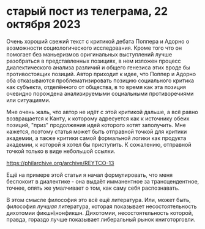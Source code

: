 # старый пост из телеграма, 22 октября 2023

Очень хороший свежий текст с критикой дебата Поппера и Адорно о возможности социологического исследования.
 Кроме того что он помогает без маньеризмов оригинальных выступлений лучше разобраться в представленных позициях,
 в нем изложен процесс диалектического анализа различий и общего генезиса этих вроде бы противостоящих позиций.
 Автор приходит к идее, что Поппер и Адорно оба отказываются проблематизировать позицию социального критика
 как субъекта, отделённого от общества, в то время как эта позиция очевидно порождена анализируемыми социальными противоречиями или ситуациями. 

Мне очень жаль, что автор не идёт с этой критикой дальше, а всё равно возвращается к Канту,
 к которому адресуется как к источнику обеих позиций, "приз" продолжения идей которого хотят заполучить. 
Мне кажется, поэтому статья может быть отправной точкой для критики академии, 
а также критики самой формальной логики как продукта академии, к которой я хотел бы приступить. 
К сожалению, отправной точкой только в виде небольшой ссылки.

https://philarchive.org/archive/REYTCO-13

Ещё на примере этой статьи я начал формулировать, что меня беспокоит в диалектике - она выдаёт имманентное
 за трансцендентное, точнее, опять же умалчивает о том, как саму себя распознавать.

В этом смысле философия это всё ещё литература. Или, может быть, 
философия *лучшая* литература, которая показывает несостоятельность дихотомии фикшн\нонфикшн. 
Дихотомии, несостоятельность которой, правда, гораздо лучше показывает либеральный рынок книготорговли.
